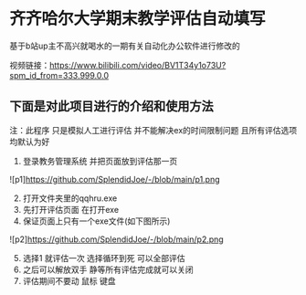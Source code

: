 # 齐齐哈尔大学期末教学评估自动填写

基于b站up主不高兴就喝水的一期有关自动化办公软件进行修改的

视频链接：https://www.bilibili.com/video/BV1T34y1o73U?spm_id_from=333.999.0.0

## 下面是对此项目进行的介绍和使用方法

注：此程序 只是模拟人工进行评估 并不能解决ex的时间限制问题  且所有评估选项均默认为好

1. 登录教务管理系统  并把页面放到评估那一页

![p1]https://github.com/SplendidJoe/-/blob/main/p1.png

2. 打开文件夹里的qqhru.exe
3. 先打开评估页面  在打开exe
4. 保证页面上只有一个exe文件(如下图所示)

![p2]https://github.com/SplendidJoe/-/blob/main/p2.png

5. 选择1 就评估一次  选择循环到死 可以全部评估
6. 之后可以解放双手 静等所有评估完成就可以关闭
7. 评估期间不要动 鼠标 键盘
